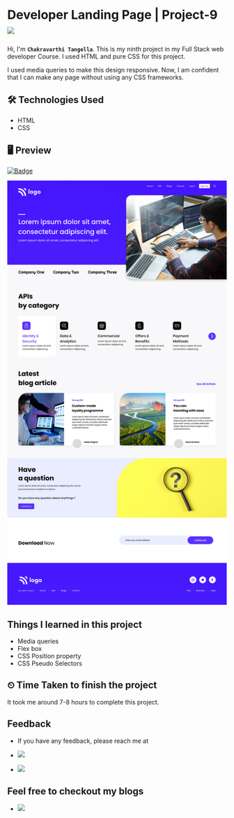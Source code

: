 # Developer Landing Page | Project-9 ![](https://img.shields.io/badge/Technologies-HTML--CSS-blue)

Hi, I'm **`Chakravarthi Tangella`**. This is my ninth project in my Full Stack web developer Course. I used HTML and pure CSS for this project.

I used media queries to make this design responsive. Now, I am confident that I can make any page without using any CSS frameworks.

## 🛠 Technologies Used

- HTML
- CSS

## 🖥 Preview

[![Badge](https://img.shields.io/badge/Project--Link-Website-orange)](https://chakravarthi-developer-landing-page.netlify.app/)

![](images/9.png)

## Things I learned in this project

- Media queries
- Flex box
- CSS Position property
- CSS Pseudo Selectors

## ⏲ Time Taken to finish the project

It took me around 7-8 hours to complete this project.

## Feedback

- If you have any feedback, please reach me at

- [![](https://img.shields.io/badge/LinkedIn-0077B5?style=for-the-badge&logo=linkedin&logoColor=white)](https://www.linkedin.com/in/chakravarthi-tangella/)
- [![](https://img.shields.io/badge/Twitter-1DA1F2?style=for-the-badge&logo=twitter&logoColor=white)](https://twitter.com/Chakravarthi52)

## Feel free to checkout my blogs

- [![](https://img.shields.io/badge/Hashnode-2962FF?style=for-the-badge&logo=hashnode&logoColor=white)](https://chakravarthi.hashnode.dev/)
